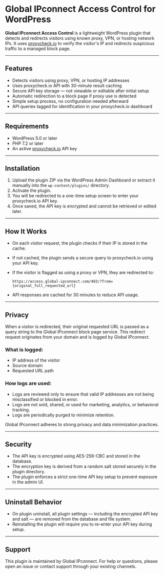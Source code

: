 # Global IPconnect Access Control for WordPress

**Global IPconnect Access Control** is a lightweight WordPress plugin that detects and redirects visitors using known proxy, VPN, or hosting network IPs. It uses [proxycheck.io](https://proxycheck.io) to verify the visitor's IP and redirects suspicious traffic to a managed block page.

---

## Features

* Detects visitors using proxy, VPN, or hosting IP addresses
* Uses proxycheck.io API with 30-minute result caching
* Secure API key storage — not viewable or editable after initial setup
* Automatic redirection to a block page if proxy use is detected
* Simple setup process, no configuration needed afterward
* API queries tagged for identification in your proxycheck.io dashboard

---

## Requirements

* WordPress 5.0 or later
* PHP 7.2 or later
* An active [proxycheck.io](https://proxycheck.io) API key

---

## Installation

1. Upload the plugin ZIP via the WordPress Admin Dashboard or extract it manually into the `wp-content/plugins/` directory.
2. Activate the plugin.
3. You will be redirected to a one-time setup screen to enter your proxycheck.io API key.
4. Once saved, the API key is encrypted and cannot be retrieved or edited later.

---

## How It Works

* On each visitor request, the plugin checks if their IP is stored in the cache.
* If not cached, the plugin sends a secure query to proxycheck.io using your API key.
* If the visitor is flagged as using a proxy or VPN, they are redirected to:

  ```
  https://access.global-ipconnect.com/403/?from={original_full_requested_url}
  ```
* API responses are cached for 30 minutes to reduce API usage.

---

## Privacy

When a visitor is redirected, their original requested URL is passed as a query string to the Global IPconnect block page service. This redirect request originates from your domain and is logged by Global IPconnect.

### What is logged:

* IP address of the visitor
* Source domain
* Requested URL path

### How logs are used:

* Logs are reviewed only to ensure that valid IP addresses are not being misclassified or blocked in error.
* Logs are not sold, shared, or used for marketing, analytics, or behavioral tracking.
* Logs are periodically purged to minimize retention.

Global IPconnect adheres to strong privacy and data minimization practices.

---

## Security

* The API key is encrypted using AES-256-CBC and stored in the database.
* The encryption key is derived from a random salt stored securely in the plugin directory.
* The plugin enforces a strict one-time API key setup to prevent exposure in the admin UI.

---

## Uninstall Behavior

* On plugin uninstall, all plugin settings — including the encrypted API key and salt — are removed from the database and file system.
* Reinstalling the plugin will require you to re-enter your API key during setup.

---

## Support

This plugin is maintained by Global IPconnect. For help or questions, please open an issue or contact support through your existing channels.
